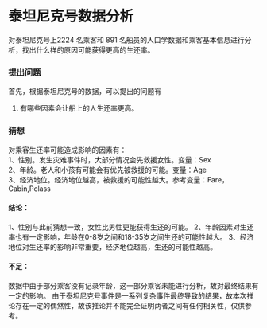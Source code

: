 # 泰坦尼克号数据分析
对泰坦尼克号上2224 名乘客和 891 名船员的人口学数据和乘客基本信息进行分析，找出什么样的原因可能获得更高的生还率。

### 提出问题
首先，根据泰坦尼克号的数据，可以提出的问题有
1. 有哪些因素会让船上的人生还率更高。

### 猜想
对乘客生还率可能造成影响的因素有：  
1、性别。发生灾难事件时，大部分情况会先救援女性。变量：Sex  
2、年龄。老人和小孩有可能会有优先被救援的可能。变量：Age  
3、经济地位。经济地位越高，被救援的可能性越大。参考变量：Fare，Cabin,Pclass


#### 结论：
1、性别与此前猜想一致，女性比男性更能获得生还的可能。
2、年龄因素对生还率也有一定影响，年龄在0-8岁之间和18-35岁之间生还的可能性越大。
3、经济地位对生还率的影响非常重要，经济地位越高，生还的可能性越高。

####  不足：
数据中由于部分乘客没有记录年龄，这一部分乘客未能进行分析，故对最终结果有一定的影响。
由于泰坦尼克号事件是一系列复杂事件最终导致的结果，故本次推论存在一定的偶然性，故该推论并不能完全证明两者之间有任何相关性，仅供参考。
